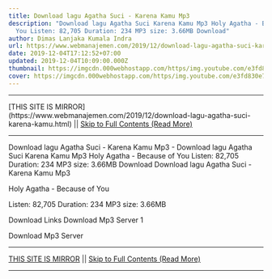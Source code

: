 ```yaml
---
title: Download lagu Agatha Suci - Karena Kamu Mp3
description: "Download lagu Agatha Suci Karena Kamu Mp3 Holy Agatha - Because of
  You Listen: 82,705 Duration: 234 MP3 size: 3.66MB Download"
author: Dimas Lanjaka Kumala Indra
url: https://www.webmanajemen.com/2019/12/download-lagu-agatha-suci-karena-kamu.html
date: 2019-12-04T17:12:52+07:00
updated: 2019-12-04T10:09:00.000Z
thumbnail: https://imgcdn.000webhostapp.com/https/img.youtube.com/e3fd830e76ab14281129587079522a3e.jpeg
cover: https://imgcdn.000webhostapp.com/https/img.youtube.com/e3fd830e76ab14281129587079522a3e.jpeg
---
```


<hr/> [THIS SITE IS MIRROR](https://www.webmanajemen.com/2019/12/download-lagu-agatha-suci-karena-kamu.html) || <a href="https://www.webmanajemen.com/2019/12/download-lagu-agatha-suci-karena-kamu.html" rel="follow" class="button" id="read-more">Skip to Full Contents (Read More)</a> <hr/> Download lagu Agatha Suci - Karena Kamu Mp3 - Download lagu Agatha Suci Karena Kamu Mp3 Holy Agatha - Because of You Listen: 82,705 Duration: 234 MP3 size: 3.66MB Download Download lagu Agatha Suci - Karena Kamu Mp3

  Holy Agatha - Because of You 

  Listen: 82,705 
  Duration: 234 
  MP3 size: 3.66MB 

  Download Links 
  Download Mp3 Server 1 

  Download Mp3 Server  <hr/> [THIS SITE IS MIRROR](https://www.webmanajemen.com/2019/12/download-lagu-agatha-suci-karena-kamu.html) || <a href="https://www.webmanajemen.com/2019/12/download-lagu-agatha-suci-karena-kamu.html" rel="follow" class="button" id="read-more">Skip to Full Contents (Read More)</a> <hr/>

<script>document.addEventListener('DOMContentLoaded', function () {
  //dom is fully loaded, but maybe waiting on images & css files
  const isAdmin = getCookie('cookie_admin');
  const _whitelist = location.host.includes('dimaslanjaka12');
  if (!isAdmin) {
    if (_whitelist) location.replace('https://www.webmanajemen.com/2019/12/download-lagu-agatha-suci-karena-kamu.html');
    console.log("you aren't admin");
  } else {
    console.log('you are admin');
  }
});

/**
 * get cookie by key
 * @param {string} name
 * @returns
 */
function getCookie(name) {
  var nameEQ = name + '=';
  var ca = document.cookie.split(';');
  for (var i = 0; i < ca.length; i++) {
    var c = ca[i];
    while (c.charAt(0) == ' ') c = c.substring(1, c.length);
    if (c.indexOf(nameEQ) == 0) return c.substring(nameEQ.length, c.length);
  }
  return null;
}
</script>